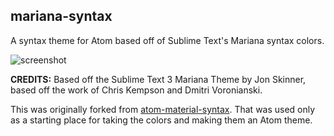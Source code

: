 
## mariana-syntax

A syntax theme for Atom based off of Sublime Text's Mariana syntax colors.

![screenshot](https://cloud.githubusercontent.com/assets/1899941/26532594/6aeecd70-43d2-11e7-9156-973a47953b96.png)


**CREDITS:** Based off the Sublime Text 3 Mariana Theme by Jon Skinner, based off the work of Chris Kempson and Dmitri Voronianski.

This was originally forked from [atom-material-syntax](https://github.com/atom-material/atom-material-syntax). That was used only as a starting place for taking the colors and making them an Atom theme.
